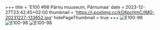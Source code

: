 +++
title = 'E100 #98 Pärnu muuseum, Pärnumaa'
date = 2023-12-27T23:42:45+02:00
thumbnail = 'https://i.postimg.cc/kG8pcHmC/IMG-20231227-133652.jpg'
hidePageThumbnail = true
+++
![E100-98](https://i.postimg.cc/MK7Lfg5b/IMG-20231227-140145.jpg)
![E100-98](https://i.postimg.cc/kG8pcHmC/IMG-20231227-133652.jpg)
![E100-98](https://i.postimg.cc/Gmb5FzS0/IMG-20231227-134843.jpg)